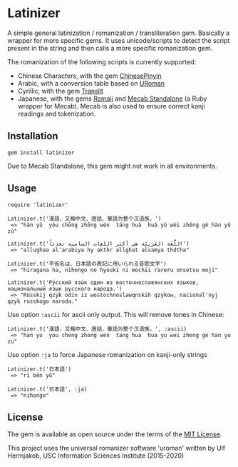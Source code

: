 # Latinizer

A simple general latinization / romanization / transliteration gem.
Basically a wrapper for more specific gems. It uses unicode/scripts to detect the script present in the string and then calls a more specific romanization gem.

The romanization of the following  scripts is currently supported:
- Chinese Characters, with the gem [ChinesePinyin](https://github.com/flyerhzm/chinese_pinyin)
- Arabic, with a conversion table based on [URoman](https://github.com/isi-nlp/uroman)
- Cyrillic, with the gem [Translit](https://github.com/tjbladez/translit)
- Japanese, with the gems [Romaji](https://github.com/makimoto/romaji) and [Mecab Standalone](https://github.com/wyugue/mecab_standalone) (a Ruby wrapper for Mecab). Mecab is also used to ensure correct kanji readings and tokenization.

## Installation
```
gem install latinizer
```

Due to Mecab Standalone, this gem might not work in all environments.


## Usage
```
require 'latinizer'

Latinizer.t('漢語，又稱中文、唐話、華語为整个汉语族，')
 => "hàn yǔ  yòu chēng zhōng wén  táng huà  huá yǔ wèi zhěng gè hàn yǔ zú"

Latinizer.t('اللُّغَة العَرَبِيّة هي أكثر اللغات السامية تحدثاً')
 => "allughaa al'arabiya hy akthr allghat alsamya thdtha"

Latinizer.t('平仮名は、日本語の表記に用いられる音節文字')
 => "hiragana ha, nihongo no hyouki ni mochii rareru onsetsu moji"

Latinizer.t('Ру́сский язы́к один из восточнославянских языков, национальный язык русского народа.')
 => "Rússkij qzýk odin iz wostochnoslawqnskih qzykow, nacional'nyj qzyk russkogo naroda."
```

Use option `:ascii` for ascii only output. This will remove tones in Chinese:
```
Latinizer.t('漢語，又稱中文、唐話、華語为整个汉语族，', :ascii)
 => "han yu  you cheng zhong wen  tang hua  hua yu wei zheng ge han yu zu"
```

Use option `:ja` to force Japanese romanization on kanji-only strings

```
Latinizer.t('日本語')
 => "rì běn yǔ"

Latinizer.t('日本語', :ja)
 => "nihongo"
```

## License

The gem is available as open source under the terms of the [MIT License](http://opensource.org/licenses/MIT).

This project uses the universal romanizer software 'uroman' written by Ulf Hermjakob, USC Information Sciences Institute (2015-2020)